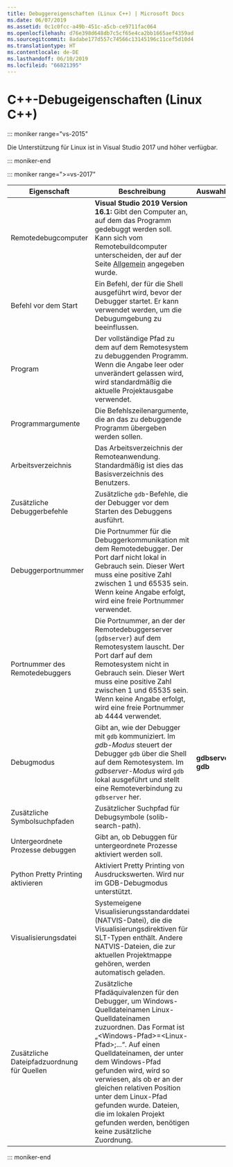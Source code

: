 ```yaml
---
title: Debuggereigenschaften (Linux C++) | Microsoft Docs
ms.date: 06/07/2019
ms.assetid: 0c1c0fcc-a49b-451c-a5cb-ce9711fac064
ms.openlocfilehash: d76e398d648db7c5cf65e4ca2bb1665aef4359ad
ms.sourcegitcommit: 8adabe177d557c74566c13145196c11cef5d10d4
ms.translationtype: HT
ms.contentlocale: de-DE
ms.lasthandoff: 06/10/2019
ms.locfileid: "66821395"
---
```

# <a name="c-debugging-properties-linux-c"></a>C++-Debugeigenschaften (Linux C++)

::: moniker range="vs-2015"

Die Unterstützung für Linux ist in Visual Studio 2017 und höher verfügbar.

::: moniker-end

::: moniker range=">=vs-2017"

Eigenschaft | Beschreibung | Auswahlmöglichkeiten
--- | ---| ---
Remotedebugcomputer | **Visual Studio 2019 Version 16.1:** Gibt den Computer an, auf dem das Programm gedebuggt werden soll. Kann sich vom Remotebuildcomputer unterscheiden, der auf der Seite [Allgemein](general-linux.md) angegeben wurde.
Befehl vor dem Start | Ein Befehl, der für die Shell ausgeführt wird, bevor der Debugger startet. Er kann verwendet werden, um die Debugumgebung zu beeinflussen.
Program | Der vollständige Pfad zu dem auf dem Remotesystem zu debuggenden Programm. Wenn die Angabe leer oder unverändert gelassen wird, wird standardmäßig die aktuelle Projektausgabe verwendet.
Programmargumente | Die Befehlszeilenargumente, die an das zu debuggende Programm übergeben werden sollen.
Arbeitsverzeichnis | Das Arbeitsverzeichnis der Remoteanwendung. Standardmäßig ist dies das Basisverzeichnis des Benutzers.
Zusätzliche Debuggerbefehle | Zusätzliche `gdb`-Befehle, die der Debugger vor dem Starten des Debuggens ausführt.
Debuggerportnummer | Die Portnummer für die Debuggerkommunikation mit dem Remotedebugger. Der Port darf nicht lokal in Gebrauch sein. Dieser Wert muss eine positive Zahl zwischen 1 und 65535 sein. Wenn keine Angabe erfolgt, wird eine freie Portnummer verwendet.
Portnummer des Remotedebuggers | Die Portnummer, an der der Remotedebuggerserver (`gdbserver`) auf dem Remotesystem lauscht. Der Port darf auf dem Remotesystem nicht in Gebrauch sein. Dieser Wert muss eine positive Zahl zwischen 1 und 65535 sein. Wenn keine Angabe erfolgt, wird eine freie Portnummer ab 4444 verwendet.
Debugmodus | Gibt an, wie der Debugger mit `gdb` kommuniziert. Im *gdb-Modus* steuert der Debugger `gdb` über die Shell auf dem Remotesystem. Im *gdbserver-Modus* wird `gdb` lokal ausgeführt und stellt eine Remoteverbindung zu `gdbserver` her. | **gdbserver**<br/>**gdb**
Zusätzliche Symbolsuchpfaden | Zusätzlicher Suchpfad für Debugsymbole (solib-search-path).
Untergeordnete Prozesse debuggen | Gibt an, ob Debuggen für untergeordnete Prozesse aktiviert werden soll.
Python Pretty Printing aktivieren | Aktiviert Pretty Printing von Ausdruckswerten. Wird nur im GDB-Debugmodus unterstützt.
Visualisierungsdatei | Systemeigene Visualisierungsstandarddatei (NATVIS-Datei), die die Visualisierungsdirektiven für SLT-Typen enthält. Andere NATVIS-Dateien, die zur aktuellen Projektmappe gehören, werden automatisch geladen.
Zusätzliche Dateipfadzuordnung für Quellen | Zusätzliche Pfadäquivalenzen für den Debugger, um Windows-Quelldateinamen Linux-Quelldateinamen zuzuordnen. Das Format ist „\<Windows-Pfad>=\<Linux-Pfad>;...“. Auf einen Quelldateinamen, der unter dem Windows-Pfad gefunden wird, wird so verwiesen, als ob er an der gleichen relativen Position unter dem Linux-Pfad gefunden wurde. Dateien, die im lokalen Projekt gefunden werden, benötigen keine zusätzliche Zuordnung.

::: moniker-end
